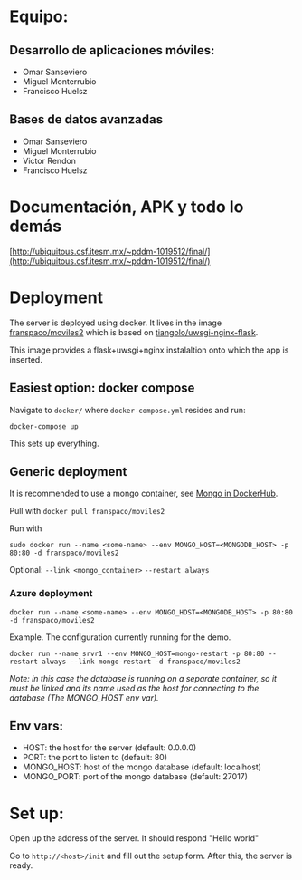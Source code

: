 # Equipo:
## Desarrollo de aplicaciones móviles:
- Omar Sanseviero
- Miguel Monterrubio
- Francisco Huelsz

## Bases de datos avanzadas
- Omar Sanseviero
- Miguel Monterrubio
- Victor Rendon
- Francisco Huelsz

# Documentación, APK y todo lo demás

[http://ubiquitous.csf.itesm.mx/~pddm-1019512/final/](http://ubiquitous.csf.itesm.mx/~pddm-1019512/final/)

# Deployment
The server is deployed using docker. It lives in the image [franspaco/moviles2](https://hub.docker.com/r/franspaco/moviles2/) which is based on [tiangolo/uwsgi-nginx-flask](https://hub.docker.com/r/tiangolo/uwsgi-nginx-flask/).

This image provides a flask+uwsgi+nginx instalaltion onto which the app is inserted.

## Easiest option: docker compose
Navigate to `docker/` where `docker-compose.yml` resides and run:

`docker-compose up`

This sets up everything.

## Generic deployment

It is recommended to use a mongo container, see [Mongo in DockerHub](https://hub.docker.com/_/mongo/).

Pull with `docker pull franspaco/moviles2`

Run with

`sudo docker run --name <some-name> --env MONGO_HOST=<MONGODB_HOST> -p 80:80 -d franspaco/moviles2`


Optional:
`--link <mongo_container>`
`--restart always`

### Azure deployment

`docker run --name <some-name> --env MONGO_HOST=<MONGODB_HOST> -p 80:80 -d franspaco/moviles2`

Example. The configuration currently running for the demo.

`docker run --name srvr1 --env MONGO_HOST=mongo-restart -p 80:80 --restart always --link mongo-restart -d franspaco/moviles2`

*Note: in this case the database is running on a separate container, so it must be linked and its name used as the host for connecting to the database (The MONGO_HOST env var).*

## Env vars:

* HOST: the host for the server (default: 0.0.0.0)
* PORT: the port to listen to (default: 80)
* MONGO_HOST: host of the mongo database (default: localhost)
* MONGO_PORT: port of the mongo database (default: 27017)


# Set up:

Open up the address of the server. It should respond "Hello world"

Go to `http://<host>/init` and fill out the setup form. After this, the server is ready.
